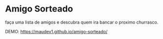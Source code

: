 <h1>Amigo Sorteado</h1>

faça uma lista de amigos e descubra quem ira bancar o proximo churrasco.

DEMO: https://maudev1.github.io/amigo-sorteado/
